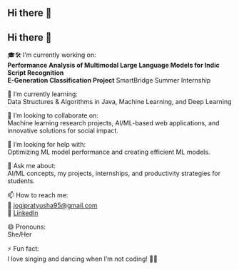 ## Hi there 👋

<!--
**PRATYUSHAJOGI/PRATYUSHAJOGI** is a ✨ _special_ ✨ repository because its `README.md` (this file) appears on your GitHub profile.

Here are some ideas to get you started:

- 🔭 I’m currently working on ...
- 🌱 I’m currently learning ...
- 👯 I’m looking to collaborate on ...
- 🤔 I’m looking for help with ...
- 💬 Ask me about ...
- 📫 How to reach me: ...
- 😄 Pronouns: ...
- ⚡ Fun fact: ...
-->
## Hi there 👋

🎓🛠️ I’m currently working on:  
**Performance Analysis of Multimodal Large Language Models for Indic Script Recognition**  
**E-Generation Classification Project** 
  SmartBridge Summer Internship

🌱 I’m currently learning:  
Data Structures & Algorithms in Java, Machine Learning, and Deep Learning

👯 I’m looking to collaborate on:  
Machine learning research projects, AI/ML-based web applications, and innovative solutions for social impact.

🤔 I’m looking for help with:  
Optimizing ML model performance and creating efficient ML models.

💬 Ask me about:  
AI/ML concepts, my projects, internships, and productivity strategies for students.

📫 How to reach me:  
📧 [jogipratyusha95@gmail.com](mailto:jogipratyusha95@gmail.com)  
🔗 [LinkedIn]([https://linkedin.com/in/jogi-pratyusha](https://www.linkedin.com/in/jogi-pratyusha-0bb37a220/))

😄 Pronouns:  
She/Her

⚡ Fun fact:  
I love singing and dancing when I’m not coding! 🎵💃
